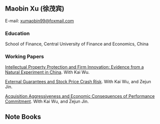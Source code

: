 ## Maobin Xu (徐茂宾)

E-mail: xumaobin99@foxmail.com

### Education

School of Finance, Central University of Finance and Economics, China

### Working Papers

[Intellectual Property Protection and Firm Innovation: Evidence from a Natural Experiment in China](https://papers.ssrn.com/sol3/papers.cfm?abstract_id=3559108).
With Kai Wu.

[External Guarantees and Stock Price Crash Risk](https://papers.ssrn.com/sol3/papers.cfm?abstract_id=3670543).
With Kai Wu, and Zejun Jin.

[Acquisition Aggressiveness and Economic Consequences of Performance Commitment](https://papers.ssrn.com/sol3/papers.cfm?abstract_id=3632557).
With Kai Wu, and Zejun Jin.

## Note Books
